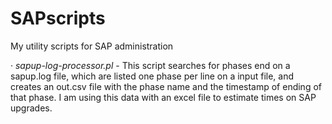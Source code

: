 # SAPscripts
My utility scripts for SAP administration

· *sapup-log-processor.pl* - This script searches for phases end on a sapup.log file, which are listed one phase per line on a input file, and creates an out.csv file with the phase name and the timestamp of ending of that phase. I am using this data with an excel file to estimate times on SAP upgrades.
